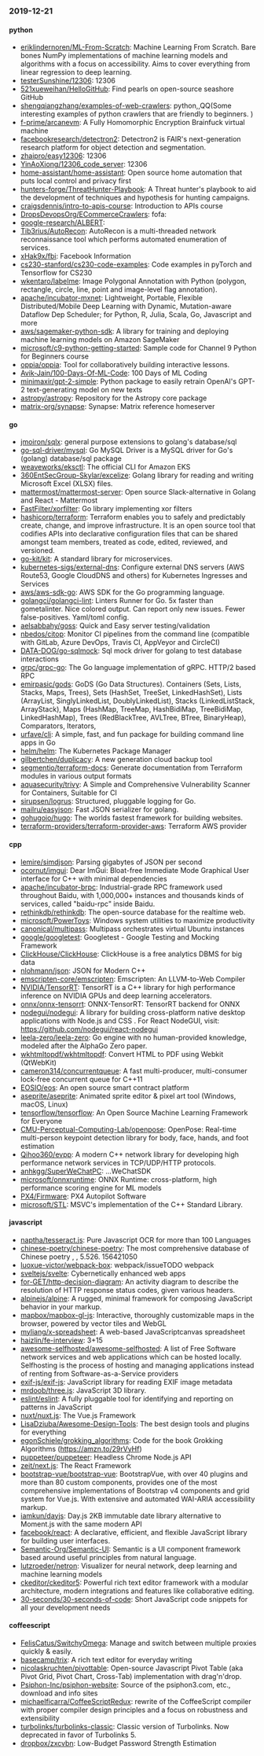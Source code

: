 ### 2019-12-21

#### python
* [eriklindernoren/ML-From-Scratch](https://github.com/eriklindernoren/ML-From-Scratch): Machine Learning From Scratch. Bare bones NumPy implementations of machine learning models and algorithms with a focus on accessibility. Aims to cover everything from linear regression to deep learning.
* [testerSunshine/12306](https://github.com/testerSunshine/12306): 12306
* [521xueweihan/HelloGitHub](https://github.com/521xueweihan/HelloGitHub): Find pearls on open-source seashore  GitHub 
* [shengqiangzhang/examples-of-web-crawlers](https://github.com/shengqiangzhang/examples-of-web-crawlers): python,,QQ(Some interesting examples of python crawlers that are friendly to beginners. )
* [f-prime/arcanevm](https://github.com/f-prime/arcanevm): A Fully Homomorphic Encryption Brainfuck virtual machine
* [facebookresearch/detectron2](https://github.com/facebookresearch/detectron2): Detectron2 is FAIR's next-generation research platform for object detection and segmentation.
* [zhaipro/easy12306](https://github.com/zhaipro/easy12306): 12306
* [YinAoXiong/12306_code_server](https://github.com/YinAoXiong/12306_code_server): 12306
* [home-assistant/home-assistant](https://github.com/home-assistant/home-assistant):  Open source home automation that puts local control and privacy first
* [hunters-forge/ThreatHunter-Playbook](https://github.com/hunters-forge/ThreatHunter-Playbook): A Threat hunter's playbook to aid the development of techniques and hypothesis for hunting campaigns.
* [craigsdennis/intro-to-apis-course](https://github.com/craigsdennis/intro-to-apis-course): Introduction to APIs course
* [DropsDevopsOrg/ECommerceCrawlers](https://github.com/DropsDevopsOrg/ECommerceCrawlers): fofa:
* [google-research/ALBERT](https://github.com/google-research/ALBERT): 
* [Tib3rius/AutoRecon](https://github.com/Tib3rius/AutoRecon): AutoRecon is a multi-threaded network reconnaissance tool which performs automated enumeration of services.
* [xHak9x/fbi](https://github.com/xHak9x/fbi): Facebook Information
* [cs230-stanford/cs230-code-examples](https://github.com/cs230-stanford/cs230-code-examples): Code examples in pyTorch and Tensorflow for CS230
* [wkentaro/labelme](https://github.com/wkentaro/labelme): Image Polygonal Annotation with Python (polygon, rectangle, circle, line, point and image-level flag annotation).
* [apache/incubator-mxnet](https://github.com/apache/incubator-mxnet): Lightweight, Portable, Flexible Distributed/Mobile Deep Learning with Dynamic, Mutation-aware Dataflow Dep Scheduler; for Python, R, Julia, Scala, Go, Javascript and more
* [aws/sagemaker-python-sdk](https://github.com/aws/sagemaker-python-sdk): A library for training and deploying machine learning models on Amazon SageMaker
* [microsoft/c9-python-getting-started](https://github.com/microsoft/c9-python-getting-started): Sample code for Channel 9 Python for Beginners course
* [oppia/oppia](https://github.com/oppia/oppia): Tool for collaboratively building interactive lessons.
* [Avik-Jain/100-Days-Of-ML-Code](https://github.com/Avik-Jain/100-Days-Of-ML-Code): 100 Days of ML Coding
* [minimaxir/gpt-2-simple](https://github.com/minimaxir/gpt-2-simple): Python package to easily retrain OpenAI's GPT-2 text-generating model on new texts
* [astropy/astropy](https://github.com/astropy/astropy): Repository for the Astropy core package
* [matrix-org/synapse](https://github.com/matrix-org/synapse): Synapse: Matrix reference homeserver

#### go
* [jmoiron/sqlx](https://github.com/jmoiron/sqlx): general purpose extensions to golang's database/sql
* [go-sql-driver/mysql](https://github.com/go-sql-driver/mysql): Go MySQL Driver is a MySQL driver for Go's (golang) database/sql package
* [weaveworks/eksctl](https://github.com/weaveworks/eksctl): The official CLI for Amazon EKS
* [360EntSecGroup-Skylar/excelize](https://github.com/360EntSecGroup-Skylar/excelize): Golang library for reading and writing Microsoft Excel (XLSX) files.
* [mattermost/mattermost-server](https://github.com/mattermost/mattermost-server): Open source Slack-alternative in Golang and React - Mattermost
* [FastFilter/xorfilter](https://github.com/FastFilter/xorfilter): Go library implementing xor filters
* [hashicorp/terraform](https://github.com/hashicorp/terraform): Terraform enables you to safely and predictably create, change, and improve infrastructure. It is an open source tool that codifies APIs into declarative configuration files that can be shared amongst team members, treated as code, edited, reviewed, and versioned.
* [go-kit/kit](https://github.com/go-kit/kit): A standard library for microservices.
* [kubernetes-sigs/external-dns](https://github.com/kubernetes-sigs/external-dns): Configure external DNS servers (AWS Route53, Google CloudDNS and others) for Kubernetes Ingresses and Services
* [aws/aws-sdk-go](https://github.com/aws/aws-sdk-go): AWS SDK for the Go programming language.
* [golangci/golangci-lint](https://github.com/golangci/golangci-lint): Linters Runner for Go. 5x faster than gometalinter. Nice colored output. Can report only new issues. Fewer false-positives. Yaml/toml config.
* [aelsabbahy/goss](https://github.com/aelsabbahy/goss): Quick and Easy server testing/validation
* [nbedos/citop](https://github.com/nbedos/citop): Monitor CI pipelines from the command line (compatible with GitLab, Azure DevOps, Travis CI, AppVeyor and CircleCI)
* [DATA-DOG/go-sqlmock](https://github.com/DATA-DOG/go-sqlmock): Sql mock driver for golang to test database interactions
* [grpc/grpc-go](https://github.com/grpc/grpc-go): The Go language implementation of gRPC. HTTP/2 based RPC
* [emirpasic/gods](https://github.com/emirpasic/gods): GoDS (Go Data Structures). Containers (Sets, Lists, Stacks, Maps, Trees), Sets (HashSet, TreeSet, LinkedHashSet), Lists (ArrayList, SinglyLinkedList, DoublyLinkedList), Stacks (LinkedListStack, ArrayStack), Maps (HashMap, TreeMap, HashBidiMap, TreeBidiMap, LinkedHashMap), Trees (RedBlackTree, AVLTree, BTree, BinaryHeap), Comparators, Iterators, 
* [urfave/cli](https://github.com/urfave/cli): A simple, fast, and fun package for building command line apps in Go
* [helm/helm](https://github.com/helm/helm): The Kubernetes Package Manager
* [gilbertchen/duplicacy](https://github.com/gilbertchen/duplicacy): A new generation cloud backup tool
* [segmentio/terraform-docs](https://github.com/segmentio/terraform-docs): Generate documentation from Terraform modules in various output formats
* [aquasecurity/trivy](https://github.com/aquasecurity/trivy): A Simple and Comprehensive Vulnerability Scanner for Containers, Suitable for CI
* [sirupsen/logrus](https://github.com/sirupsen/logrus): Structured, pluggable logging for Go.
* [mailru/easyjson](https://github.com/mailru/easyjson): Fast JSON serializer for golang.
* [gohugoio/hugo](https://github.com/gohugoio/hugo): The worlds fastest framework for building websites.
* [terraform-providers/terraform-provider-aws](https://github.com/terraform-providers/terraform-provider-aws): Terraform AWS provider

#### cpp
* [lemire/simdjson](https://github.com/lemire/simdjson): Parsing gigabytes of JSON per second
* [ocornut/imgui](https://github.com/ocornut/imgui): Dear ImGui: Bloat-free Immediate Mode Graphical User interface for C++ with minimal dependencies
* [apache/incubator-brpc](https://github.com/apache/incubator-brpc): Industrial-grade RPC framework used throughout Baidu, with 1,000,000+ instances and thousands kinds of services, called "baidu-rpc" inside Baidu.
* [rethinkdb/rethinkdb](https://github.com/rethinkdb/rethinkdb): The open-source database for the realtime web.
* [microsoft/PowerToys](https://github.com/microsoft/PowerToys): Windows system utilities to maximize productivity
* [canonical/multipass](https://github.com/canonical/multipass): Multipass orchestrates virtual Ubuntu instances
* [google/googletest](https://github.com/google/googletest): Googletest - Google Testing and Mocking Framework
* [ClickHouse/ClickHouse](https://github.com/ClickHouse/ClickHouse): ClickHouse is a free analytics DBMS for big data
* [nlohmann/json](https://github.com/nlohmann/json): JSON for Modern C++
* [emscripten-core/emscripten](https://github.com/emscripten-core/emscripten): Emscripten: An LLVM-to-Web Compiler
* [NVIDIA/TensorRT](https://github.com/NVIDIA/TensorRT): TensorRT is a C++ library for high performance inference on NVIDIA GPUs and deep learning accelerators.
* [onnx/onnx-tensorrt](https://github.com/onnx/onnx-tensorrt): ONNX-TensorRT: TensorRT backend for ONNX
* [nodegui/nodegui](https://github.com/nodegui/nodegui): A library for building cross-platform native desktop applications with Node.js and CSS . For React NodeGUI, visit: https://github.com/nodegui/react-nodegui 
* [leela-zero/leela-zero](https://github.com/leela-zero/leela-zero): Go engine with no human-provided knowledge, modeled after the AlphaGo Zero paper.
* [wkhtmltopdf/wkhtmltopdf](https://github.com/wkhtmltopdf/wkhtmltopdf): Convert HTML to PDF using Webkit (QtWebKit)
* [cameron314/concurrentqueue](https://github.com/cameron314/concurrentqueue): A fast multi-producer, multi-consumer lock-free concurrent queue for C++11
* [EOSIO/eos](https://github.com/EOSIO/eos): An open source smart contract platform
* [aseprite/aseprite](https://github.com/aseprite/aseprite): Animated sprite editor & pixel art tool (Windows, macOS, Linux)
* [tensorflow/tensorflow](https://github.com/tensorflow/tensorflow): An Open Source Machine Learning Framework for Everyone
* [CMU-Perceptual-Computing-Lab/openpose](https://github.com/CMU-Perceptual-Computing-Lab/openpose): OpenPose: Real-time multi-person keypoint detection library for body, face, hands, and foot estimation
* [Qihoo360/evpp](https://github.com/Qihoo360/evpp): A modern C++ network library for developing high performance network services in TCP/UDP/HTTP protocols.
* [anhkgg/SuperWeChatPC](https://github.com/anhkgg/SuperWeChatPC): ...WeChatSDK
* [microsoft/onnxruntime](https://github.com/microsoft/onnxruntime): ONNX Runtime: cross-platform, high performance scoring engine for ML models
* [PX4/Firmware](https://github.com/PX4/Firmware): PX4 Autopilot Software
* [microsoft/STL](https://github.com/microsoft/STL): MSVC's implementation of the C++ Standard Library.

#### javascript
* [naptha/tesseract.js](https://github.com/naptha/tesseract.js): Pure Javascript OCR for more than 100 Languages 
* [chinese-poetry/chinese-poetry](https://github.com/chinese-poetry/chinese-poetry): The most comprehensive database of Chinese poetry , , 5.526. 156421050
* [luoxue-victor/webpack-box](https://github.com/luoxue-victor/webpack-box): webpack/issueTODO webpack 
* [sveltejs/svelte](https://github.com/sveltejs/svelte): Cybernetically enhanced web apps
* [for-GET/http-decision-diagram](https://github.com/for-GET/http-decision-diagram): An activity diagram to describe the resolution of HTTP response status codes, given various headers.
* [alpinejs/alpine](https://github.com/alpinejs/alpine): A rugged, minimal framework for composing JavaScript behavior in your markup.
* [mapbox/mapbox-gl-js](https://github.com/mapbox/mapbox-gl-js): Interactive, thoroughly customizable maps in the browser, powered by vector tiles and WebGL
* [myliang/x-spreadsheet](https://github.com/myliang/x-spreadsheet): A web-based JavaScriptcanvas spreadsheet
* [haizlin/fe-interview](https://github.com/haizlin/fe-interview):  3+15
* [awesome-selfhosted/awesome-selfhosted](https://github.com/awesome-selfhosted/awesome-selfhosted): A list of Free Software network services and web applications which can be hosted locally. Selfhosting is the process of hosting and managing applications instead of renting from Software-as-a-Service providers
* [exif-js/exif-js](https://github.com/exif-js/exif-js): JavaScript library for reading EXIF image metadata
* [mrdoob/three.js](https://github.com/mrdoob/three.js): JavaScript 3D library.
* [eslint/eslint](https://github.com/eslint/eslint): A fully pluggable tool for identifying and reporting on patterns in JavaScript
* [nuxt/nuxt.js](https://github.com/nuxt/nuxt.js): The Vue.js Framework
* [LisaDziuba/Awesome-Design-Tools](https://github.com/LisaDziuba/Awesome-Design-Tools): The best design tools and plugins for everything 
* [egonSchiele/grokking_algorithms](https://github.com/egonSchiele/grokking_algorithms): Code for the book Grokking Algorithms (https://amzn.to/29rVyHf)
* [puppeteer/puppeteer](https://github.com/puppeteer/puppeteer): Headless Chrome Node.js API
* [zeit/next.js](https://github.com/zeit/next.js): The React Framework
* [bootstrap-vue/bootstrap-vue](https://github.com/bootstrap-vue/bootstrap-vue): BootstrapVue, with over 40 plugins and more than 80 custom components, provides one of the most comprehensive implementations of Bootstrap v4 components and grid system for Vue.js. With extensive and automated WAI-ARIA accessibility markup.
* [iamkun/dayjs](https://github.com/iamkun/dayjs):  Day.js 2KB immutable date library alternative to Moment.js with the same modern API
* [facebook/react](https://github.com/facebook/react): A declarative, efficient, and flexible JavaScript library for building user interfaces.
* [Semantic-Org/Semantic-UI](https://github.com/Semantic-Org/Semantic-UI): Semantic is a UI component framework based around useful principles from natural language.
* [lutzroeder/netron](https://github.com/lutzroeder/netron): Visualizer for neural network, deep learning and machine learning models
* [ckeditor/ckeditor5](https://github.com/ckeditor/ckeditor5): Powerful rich text editor framework with a modular architecture, modern integrations and features like collaborative editing.
* [30-seconds/30-seconds-of-code](https://github.com/30-seconds/30-seconds-of-code): Short JavaScript code snippets for all your development needs

#### coffeescript
* [FelisCatus/SwitchyOmega](https://github.com/FelisCatus/SwitchyOmega): Manage and switch between multiple proxies quickly & easily.
* [basecamp/trix](https://github.com/basecamp/trix): A rich text editor for everyday writing
* [nicolaskruchten/pivottable](https://github.com/nicolaskruchten/pivottable): Open-source Javascript Pivot Table (aka Pivot Grid, Pivot Chart, Cross-Tab) implementation with drag'n'drop.
* [Psiphon-Inc/psiphon-website](https://github.com/Psiphon-Inc/psiphon-website): Source of the psiphon3.com, etc., download and info sites
* [michaelficarra/CoffeeScriptRedux](https://github.com/michaelficarra/CoffeeScriptRedux):  rewrite of the CoffeeScript compiler with proper compiler design principles and a focus on robustness and extensibility
* [turbolinks/turbolinks-classic](https://github.com/turbolinks/turbolinks-classic): Classic version of Turbolinks. Now deprecated in favor of Turbolinks 5.
* [dropbox/zxcvbn](https://github.com/dropbox/zxcvbn): Low-Budget Password Strength Estimation
